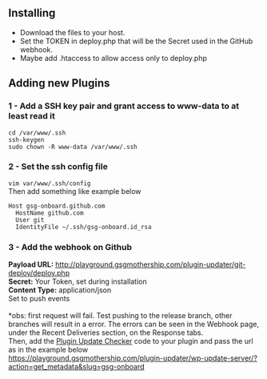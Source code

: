 ## Installing
 - Download the files to your host.
 - Set the TOKEN in deploy.php that will be the Secret used in the GitHub webhook.
 - Maybe add .htaccess to allow access only to deploy.php

## Adding new Plugins
### 1 - Add a SSH key pair and grant access to www-data to at least read it
```
cd /var/www/.ssh
ssh-keygen
sudo chown -R www-data /var/www/.ssh
```

### 2 - Set the ssh config file
`vim var/www/.ssh/config`
<br>
Then add something like example below
```
Host gsg-onboard.github.com
  HostName github.com
  User git
  IdentityFile ~/.ssh/gsg-onboard.id_rsa
```

### 3 - Add the webhook on Github
**Payload URL:** http://playground.gsgmothership.com/plugin-updater/git-deploy/deploy.php <br>
**Secret:** Your Token, set during installation <br>
**Content Type:** application/json <br>
Set to push events
<br><br>
*obs: first request will fail. Test pushing to the release branch, other branches will result in a error. The errors can be seen in the Webhook page, under the Recent Deliveries section, on the Response tabs. <br>
Then, add the [Plugin Update Checker](https://github.com/YahnisElsts/plugin-update-checker) code to your plugin and pass the url as in the example below <br>
https://playground.gsgmothership.com/plugin-updater/wp-update-server/?action=get_metadata&slug=gsg-onboard
